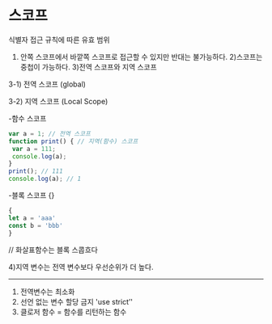 # 스코프
식별자 접근 규칙에 따른 유효 범위
1) 안쪽 스코프에서 바깥쪽 스코프로 접근할 수 있지만 반대는 불가능하다.
2)스코프는 중첩이 가능하다.
3)전역 스코프와 지역 스코프


3-1) 전역 스코프 (global)

3-2) 지역 스코프 (Local Scope)

-함수 스코프
```javascript
var a = 1; // 전역 스코프
function print() { // 지역(함수) 스코프
 var a = 111;
 console.log(a);
}
print(); // 111
console.log(a); // 1
```

-블록 스코프 {}
```javascript
{
let a = 'aaa'
const b = 'bbb'
}
```
// 화살표함수는 블록 스콥흐다


4)지역 변수는 전역 변수보다 우선순위가 더 높다.

----
1) 전역변수는 최소화
2) 선언 없는 변수 할당 금지 'use strict’'
3) 클로저 함수 = 함수를 리턴하는 함수